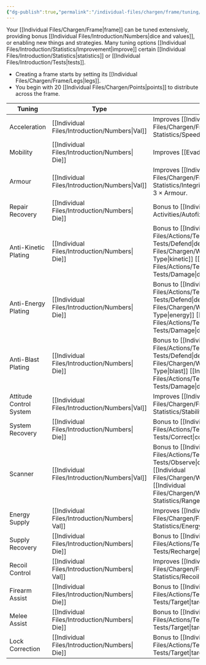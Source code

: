 ```yaml
---
{"dg-publish":true,"permalink":"/individual-files/chargen/frame/tuning/"}
---
```


Your [[Individual Files/Chargen/Frame\|frame]] can be tuned extensively, providing bonus [[Individual Files/Introduction/Numbers\|dice and values]], or enabling new things and strategies. Many tuning options [[Individual Files/Introduction/Statistics/Improvement\|improve]] certain [[Individual Files/Introduction/Statistics\|statistics]] or [[Individual Files/Introduction/Tests\|tests]].
* Creating a frame starts by setting its [[Individual Files/Chargen/Frame/Legs\|legs]].
* You begin with 20 [[Individual Files/Chargen/Points\|points]] to distribute across the frame.

| Tuning                  | Type                 | Use Case                                                                                      |     |
| ----------------------- | -------------------- | --------------------------------------------------------------------------------------------- | --- |
| Acceleration            | [[Individual Files/Introduction/Numbers\|Val]]  | Improves [[Individual Files/Chargen/Frame/Frame Statistics/Speed\| speed]].                                                                |     |
| Mobility                | [[Individual Files/Introduction/Numbers\| Die]] | Improves [[Evade.md    \|evasion]].                                                           |     |
| Armour                  | [[Individual Files/Introduction/Numbers\|Val]]  | Improves [[Individual Files/Chargen/Frame/Frame Statistics/Integrity\| integrity]], at the rate of 3 × Armour.                             |     |
| Repair Recovery         | [[Individual Files/Introduction/Numbers\| Die]] | Bonus to [[Individual Files/Actions/Token Activities/Autofix\|autofix]].                                                             |     |
| Anti-Kinetic Plating    | [[Individual Files/Introduction/Numbers\| Die]] | Bonus to [[Individual Files/Actions/Tests/Opposition Tests/Defend\|defence]] against [[Individual Files/Chargen/Weapons/Damage Type\|kinetic]] [[Individual Files/Actions/Tests/Opposition Tests/Damage\|damage]].    |     |
| Anti-Energy Plating     | [[Individual Files/Introduction/Numbers\| Die]] | Bonus to [[Individual Files/Actions/Tests/Opposition Tests/Defend\|defence]] against [[Individual Files/Chargen/Weapons/Damage Type\|energy]] [[Individual Files/Actions/Tests/Opposition Tests/Damage\|damage]].     |     |
| Anti-Blast Plating      | [[Individual Files/Introduction/Numbers\| Die]] | Bonus to [[Individual Files/Actions/Tests/Opposition Tests/Defend\|defence]] against [[Individual Files/Chargen/Weapons/Damage Type\|blast]] [[Individual Files/Actions/Tests/Opposition Tests/Damage\|damage]].      |     |
| Attitude Control System | [[Individual Files/Introduction/Numbers\|Val]]  | Improves [[Individual Files/Chargen/Frame/Frame Statistics/Stability\|stability]].                                                         |     |
| System Recovery         | [[Individual Files/Introduction/Numbers\| Die]] | Bonus to [[Individual Files/Actions/Tests/Opposition Tests/Correct\|correction]].                                                          |     |
| Scanner                 | [[Individual Files/Introduction/Numbers\|Val]]  | Bonus to [[Individual Files/Actions/Tests/Opposition Tests/Observe\|observation]]. Multiplies [[Individual Files/Chargen/Weapons/Weapons\|weapon]] [[Individual Files/Chargen/Weapons/Weapon Statistics/Range\|ranges]]. |     |
| Energy Supply           | [[Individual Files/Introduction/Numbers\| Val]] | Improves [[Individual Files/Chargen/Frame/Frame Statistics/Energy\|energy]]                                                                |     |
| Supply Recovery         | [[Individual Files/Introduction/Numbers\| Die]] | Bonus to [[Individual Files/Actions/Tests/Opposition Tests/Recharge\|recharge]].                                                           |     |
| Recoil Control          | [[Individual Files/Introduction/Numbers\| Val]] | Improves [[Individual Files/Chargen/Frame/Frame Statistics/Recoil\|recoil]].                                                               |     |
| Firearm Assist          | [[Individual Files/Introduction/Numbers\| Die]] | Bonus to [[Individual Files/Actions/Tests/Mark Tests/Target\|targeting]] with guns.                                                  |     |
| Melee Assist            | [[Individual Files/Introduction/Numbers\| Die]] | Bonus to [[Individual Files/Actions/Tests/Mark Tests/Target\|targeting]] with melee.                                                 |     |
| Lock Correction         | [[Individual Files/Introduction/Numbers\| Die]] | Bonus to [[Individual Files/Actions/Tests/Mark Tests/Target\|targeting]] with missiles.                                              |     |
